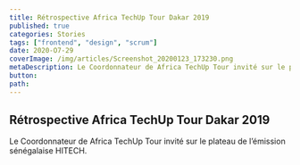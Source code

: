 ```yaml
---
title: Rétrospective Africa TechUp Tour Dakar 2019
published: true
categories: Stories
tags: ["frontend", "design", "scrum"]
date: 2020-O7-29
coverImage: /img/articles/Screenshot_20200123_173230.png
metaDescription: Le Coordonnateur de Africa TechUp Tour invité sur le plateau de l’émission sénégalaise HITECH.
button:
path:
---
```


## Rétrospective Africa TechUp Tour Dakar 2019

Le Coordonnateur de Africa TechUp Tour invité sur le plateau de l’émission sénégalaise HITECH.
